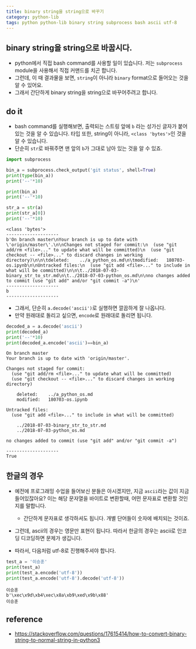 ```yaml
---
title: binary string을 string으로 바꾸기 
category: python-lib
tags: python python-lib binary string subprocess bash ascii utf-8
---
```


## binary string을 string으로 바꿉시다. 

- python에서 직접 bash command를 사용할 일이 있습니다. 저는 `subprocess` module을 사용해서 직접 커맨드를 치곤 합니다. 
- 그런데, 이 때 결과물을 보면, `string`이 아니라 `binary` format으로 들어오는 것을 알 수 있어요. 
- 그래서 간단하게 binary string을 string으로 바꾸어주려고 합니다. 

## do it

- bash command를 실행해보면, 출력되는 스트링 앞에 `b` 라는 성가신 글자가 붙어 있는 것을 알 수 있습니다. 타입 또한, string이 아니라, `<class 'bytes'>`인 것을 알 수 있습니다. 
- 단순히 `str`로 바꿔주면 맨 앞의 `b`가 그대로 남아 있는 것을 알 수 있죠. 

```python
import subprocess 

bin_a = subprocess.check_output('git status', shell=True)
print(type(bin_a))
print('--'*10)

print(bin_a)
print('--'*10)

str_a = str(a)
print(str_a[0]) 
print('--'*10)
```

```
<class 'bytes'>
--------------------
b'On branch master\nYour branch is up to date with \'origin/master\'.\n\nChanges not staged for commit:\n  (use "git add/rm <file>..." to update what will be committed)\n  (use "git checkout -- <file>..." to discard changes in working directory)\n\n\tdeleted:    ../a_python_os.md\n\tmodified:   180703-os.ipynb\n\nUntracked files:\n  (use "git add <file>..." to include in what will be committed)\n\n\t../2018-07-03-binary_str_to_str.md\n\t../2018-07-03-python_os.md\n\nno changes added to commit (use "git add" and/or "git commit -a")\n'
--------------------
b
--------------------
```

- 그래서, 단순히 `a.decode('ascii')`로 실행하면 깔끔하게 잘 나옵니다. 
- 만약 원래대로 돌리고 싶으면, `encode`로 원래대로 돌리면 됩니다. 

```python
decoded_a = a.decode('ascii')
print(decoded_a)
print('--'*10)
print(decoded_a.encode('ascii')==bin_a)
```

```
On branch master
Your branch is up to date with 'origin/master'.

Changes not staged for commit:
  (use "git add/rm <file>..." to update what will be committed)
  (use "git checkout -- <file>..." to discard changes in working directory)

	deleted:    ../a_python_os.md
	modified:   180703-os.ipynb

Untracked files:
  (use "git add <file>..." to include in what will be committed)

	../2018-07-03-binary_str_to_str.md
	../2018-07-03-python_os.md

no changes added to commit (use "git add" and/or "git commit -a")

--------------------
True
```

## 한글의 경우 

- 예전에 프로그래밍 수업을 들어보신 분들은 아시겠지만, 지금 `ascii`라는 값이 지금 들어있잖아요? 이는 해당 문자열을 바이트로 변환할때, 어떤 문자표로 변환할 것인지를 말합니다. 
    - 간단하게 문자표로 생각하셔도 됩니다. 개별 단어들이 숫자에 배치되는 것이죠. 
- 그런데, ascii의 경우는 영문만 표현이 됩니다. 따라서 한글의 경우는 ascii로 인코딩 디코딩하면 문제가 생깁니다. 

- 따라서, 다음처럼 utf-8로 진행해주셔야 합니다. 

```python
test_a = '이승훈'
print(test_a)
print(test_a.encode('utf-8'))
print(test_a.encode('utf-8').decode('utf-8'))
```

```
이승훈
b'\xec\x9d\xb4\xec\x8a\xb9\xed\x9b\x88'
이승훈
```

## reference 

- <https://stackoverflow.com/questions/17615414/how-to-convert-binary-string-to-normal-string-in-python3>